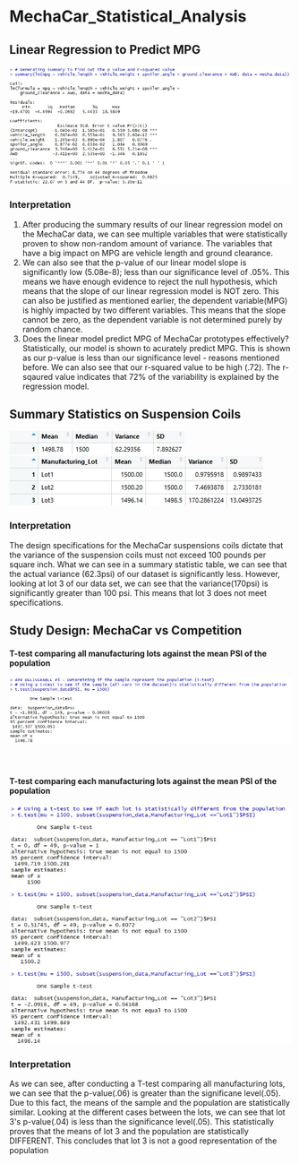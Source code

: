 # MechaCar_Statistical_Analysis

## Linear Regression to Predict MPG
![summary_data_lm.jpg](images/summary_data_lm.jpg)

### Interpretation
1. After producing the summary results of our linear regression model on the MechaCar data, we can see multiple variables that were statistically proven to show non-random amount of variance. The variables that have a big impact on MPG are vehicle length and ground clearance.
2. We can also see that the p-value of our linear model slope is significantly low (5.08e-8); less than our significance level of .05%. This means we have enough evidence to reject the null hypothesis, which means that the slope of our linear regression model is NOT zero. This can also be justified as mentioned earlier, the dependent variable(MPG) is highly impacted by two different variables. This means that the slope cannot be zero, as the dependent variable is not determined purely by random chance.
3. Does the linear model predict MPG of MechaCar prototypes effectively? Statistically, our model is shown to acurately predict MPG. This is shown as our p-value is less than our significance level - reasons mentioned before. We can also see that our r-squared value to be high (.72). The r-sqaured value indicates that 72% of the variability is explained by the regression model.

## Summary Statistics on Suspension Coils
![summary_data_lm.jpg](images/total_summary_table.jpg)<br>
![summary_data_lm.jpg](images/lot_summary_table.jpg)

### Interpretation
The design specifications for the MechaCar suspensions coils dictate that the variance of the suspension coils must not exceed 100 pounds per square inch. What we can see in a summary statistic table, we can see that the actual variance (62.3psi) of our dataset is significantly less. However, looking at lot 3 of our data set, we can see that the variance(170psi) is significantly greater than 100 psi. This means that lot 3 does not meet specifications.

## Study Design: MechaCar vs Competition
#### T-test comparing all manufacturing lots against the mean PSI of the population
![summary_data_lm.jpg](images/total_ttest.jpg)<br><br><br>
#### T-test comparing each manufacturing lots against the mean PSI of the population
![summary_data_lm.jpg](images/lot_ttest.jpg)

### Interpretation
As we can see, after conducting a T-test comparing all manufacturing lots, we can see that the p-value(.06) is greater than the significane level(.05). Due to this fact, the means of the sample and the population are statistically similar. Looking at the different cases between the lots, we can see that lot 3's p-value(.04) is  less than the significance level(.05). This statistically proves that the means of lot 3 and the population are statistically DIFFERENT. This concludes that lot 3 is not a good representation of the population
